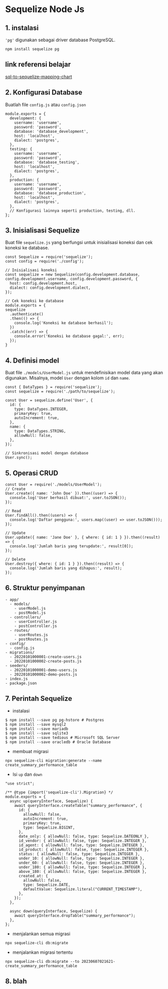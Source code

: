 # Sequelize Node Js
## 1. instalasi
`'pg'` digunakan sebagai driver database PostgreSQL.
```
npm install sequelize pg
```
## link referensi belajar
[sql-to-sequelize-mapping-chart](https://fengmk2.github.io/blog/2014/10/sql-to-sequelize-mapping-chart.html)

## 2. Konfigurasi Database
Buatlah file `config.js` atau `config.json`
```
module.exports = {
  development: {
    username: 'username',
    password: 'password',
    database: 'database_development',
    host: 'localhost',
    dialect: 'postgres',
  },
  testing: {
    username: 'username',
    password: 'password',
    database: 'database_testing',
    host: 'localhost',
    dialect: 'postgres',
  },
  production: {
    username: 'username',
    password: 'password',
    database: 'database_production',
    host: 'localhost',
    dialect: 'postgres',
  },
  // Konfigurasi lainnya seperti production, testing, dll.
};

```

## 3. Inisialisasi Sequelize
Buat file `sequelize.js` yang berfungsi untuk inisialisasi koneksi dan cek koneksi ke database.
```
const Sequelize = require('sequelize');
const config = require('./config');

// Inisialisasi koneksi
const sequelize = new Sequelize(config.development.database, config.development.username, config.development.password, {
  host: config.development.host,
  dialect: config.development.dialect,
});

// Cek koneksi ke database
module.exports = {
sequelize
  .authenticate()
  .then(() => {
    console.log('Koneksi ke database berhasil');
  })
  .catch((err) => {
    console.error('Koneksi ke database gagal:', err);
  });
}
```
## 4. Definisi model
Buat file `./models/UserModel.js` untuk mendefinisikan model data yang akan digunakan. Misalnya, model `User` dengan kolom `id` dan `name`.
```
const { DataTypes } = require('sequelize');
const sequelize = require('./path/to/sequelize');

const User = sequelize.define('User', {
  id: {
    type: DataTypes.INTEGER,
    primaryKey: true,
    autoIncrement: true,
  },
  name: {
    type: DataTypes.STRING,
    allowNull: false,
  },
});

// Sinkronisasi model dengan database
User.sync();
```
## 5. Operasi CRUD
```
const User = require('./models/UserModel');
// Create
User.create({ name: 'John Doe' }).then((user) => {
  console.log('User berhasil dibuat:', user.toJSON());
});

// Read
User.findAll().then((users) => {
  console.log('Daftar pengguna:', users.map((user) => user.toJSON()));
});

// Update
User.update({ name: 'Jane Doe' }, { where: { id: 1 } }).then((result) => {
  console.log('Jumlah baris yang terupdate:', result[0]);
});

// Delete
User.destroy({ where: { id: 1 } }).then((result) => {
  console.log('Jumlah baris yang dihapus:', result);
});
```
## 6. Struktur penyimpanan
```
- app/
  - models/
    - userModel.js
    - postModel.js
  - controllers/
    - userController.js
    - postController.js
  - routes/
    - userRoutes.js
    - postRoutes.js
- config/
  - config.js
- migrations/
  - 20220101000001-create-users.js
  - 20220101000002-create-posts.js
- seeders/
  - 20220101000001-demo-users.js
  - 20220101000002-demo-posts.js
- index.js
- package.json
```
## 7. Perintah Sequelize
- instalasi
```
$ npm install --save pg pg-hstore # Postgres
$ npm install --save mysql2
$ npm install --save mariadb
$ npm install --save sqlite3
$ npm install --save tedious # Microsoft SQL Server
$ npm install --save oracledb # Oracle Database
```
- membuat migrasi
```
npx sequelize-cli migration:generate --name create_summary_performance_table
```
- Isi `up` dan `down`
```
"use strict";

/** @type {import('sequelize-cli').Migration} */
module.exports = {
  async up(queryInterface, Sequelize) {
    await queryInterface.createTable("summary_performance", {
      id: {
        allowNull: false,
        autoIncrement: true,
        primaryKey: true,
        type: Sequelize.BIGINT,
      },
      date_only: { allowNull: false, type: Sequelize.DATEONLY },
      id_vendor: { allowNull: false, type: Sequelize.INTEGER },
      id_agent: { allowNull: false, type: Sequelize.INTEGER },
      id_product: { allowNull: false, type: Sequelize.INTEGER },
      status: { allowNull: false, type: Sequelize.INTEGER },
      under_10: { allowNull: false, type: Sequelize.INTEGER },
      under_60: { allowNull: false, type: Sequelize.INTEGER },
      under_180: { allowNull: false, type: Sequelize.INTEGER },
      above_180: { allowNull: false, type: Sequelize.INTEGER },
      created_at: {
        allowNull: false,
        type: Sequelize.DATE,
        defaultValue: Sequelize.literal("CURRENT_TIMESTAMP"),
      },
    });
  },

  async down(queryInterface, Sequelize) {
    await queryInterface.dropTable("summary_performance");
  },
};
```
- menjalankan semua migrasi
```
npx sequelize-cli db:migrate
```
- menjalankan migrasi tertentu
```
npx sequelize-cli db:migrate --to 20230607021621-create_summary_performance_table
```
## 8. blah
